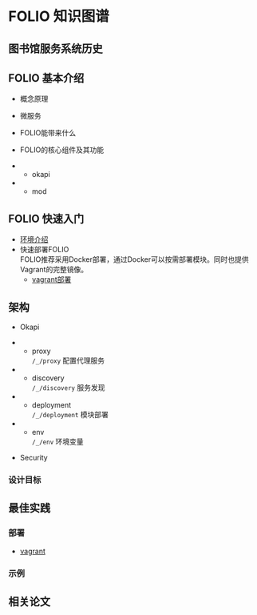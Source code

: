 # **FOLIO 知识图谱**
## **图书馆服务系统历史**

## **FOLIO 基本介绍**

- 概念原理

- 微服务

- FOLIO能带来什么

- FOLIO的核心组件及其功能
- - okapi
- - mod

## FOLIO 快速入门
- [环境介绍](./FOLIO快速入门/环境介绍.md)
- 快速部署FOLIO  
  FOLIO推荐采用Docker部署，通过Docker可以按需部署模块。同时也提供Vagrant的完整镜像。
  - [vagrant部署](./FOLIO快速入门/vagrant部署.md)

## **架构**
- Okapi

- - proxy  
      `/_/proxy` 配置代理服务
      
- - discovery  
`/_/discovery` 服务发现

- - deployment  
`/_/deployment` 模块部署

- - env  
`/_/env` 环境变量

- Security


### **设计目标**



## **最佳实践**

### **部署**
- [vagrant](https://app.vagrantup.com/folio)


### **示例**
  
## **相关论文**

